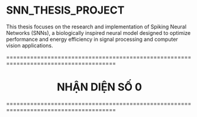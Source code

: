 # SNN_THESIS_PROJECT
This thesis focuses on the research and implementation of Spiking Neural Networks (SNNs), a biologically inspired neural model designed to optimize performance and energy efficiency in signal processing and computer vision applications.

======================================================================================
<h1 align="center">NHẬN DIỆN SỐ 0</h1>
======================================================================================
